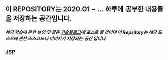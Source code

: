 
## 이 REPOSITORY는 2020.01 ~ ... 하루에 공부한 내용들을 저장하는 공간입니다.

##### 해당 학습에 관한 설명 및 글은 [기술블로그](https://wonit.tistory.com/)에 포스트 될 것이며 이 Repsitory는 해당 포스트에 관한 소스코드나 이미지가 저장되는 공간 입니다.

### [JSP](https://wonit.tistory.com/category/%E2%97%8F%20Web%28%EC%9B%B9%29%20%20%E2%97%8F/JSP%20%26%20Servlet)

